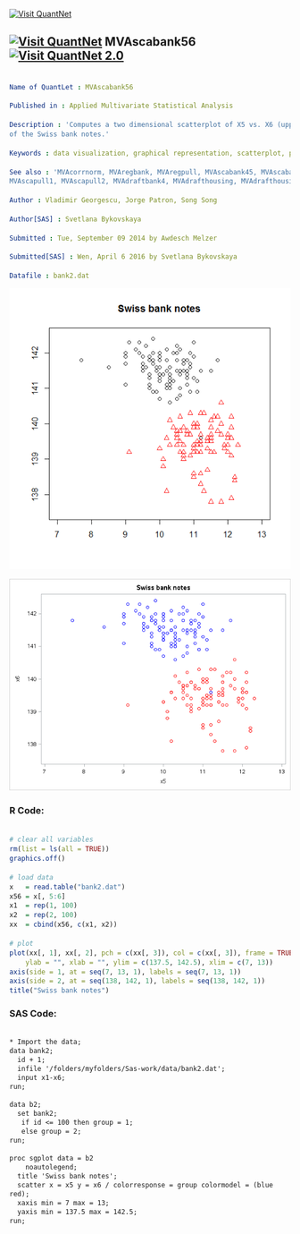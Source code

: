 
[<img src="https://github.com/QuantLet/Styleguide-and-FAQ/blob/master/pictures/banner.png" width="880" alt="Visit QuantNet">](http://quantlet.de/index.php?p=info)

## [<img src="https://github.com/QuantLet/Styleguide-and-Validation-procedure/blob/master/pictures/qloqo.png" alt="Visit QuantNet">](http://quantlet.de/) **MVAscabank56** [<img src="https://github.com/QuantLet/Styleguide-and-Validation-procedure/blob/master/pictures/QN2.png" width="60" alt="Visit QuantNet 2.0">](http://quantlet.de/d3/ia)

```yaml

Name of QuantLet : MVAscabank56

Published in : Applied Multivariate Statistical Analysis

Description : 'Computes a two dimensional scatterplot of X5 vs. X6 (upper inner frame vs. diagonal)
of the Swiss bank notes.'

Keywords : data visualization, graphical representation, scatterplot, plot, financial, sas

See also : 'MVAcorrnorm, MVAregbank, MVAregpull, MVAscabank45, MVAscabank456, MVAscacar,
MVAscapull1, MVAscapull2, MVAdraftbank4, MVAdrafthousing, MVAdrafthousingt'

Author : Vladimir Georgescu, Jorge Patron, Song Song

Author[SAS] : Svetlana Bykovskaya

Submitted : Tue, September 09 2014 by Awdesch Melzer

Submitted[SAS] : Wen, April 6 2016 by Svetlana Bykovskaya

Datafile : bank2.dat

```

![Picture1](MVAscabank56_1.png)

![Picture2](MVAscabank56_sas.png)


### R Code:
```r

# clear all variables
rm(list = ls(all = TRUE))
graphics.off()

# load data
x   = read.table("bank2.dat")
x56 = x[, 5:6]
x1  = rep(1, 100)
x2  = rep(2, 100)
xx  = cbind(x56, c(x1, x2))

# plot
plot(xx[, 1], xx[, 2], pch = c(xx[, 3]), col = c(xx[, 3]), frame = TRUE, axes = FALSE, 
    ylab = "", xlab = "", ylim = c(137.5, 142.5), xlim = c(7, 13))
axis(side = 1, at = seq(7, 13, 1), labels = seq(7, 13, 1))
axis(side = 2, at = seq(138, 142, 1), labels = seq(138, 142, 1))
title("Swiss bank notes")

```

### SAS Code:
```sas

* Import the data;
data bank2;
  id + 1;
  infile '/folders/myfolders/Sas-work/data/bank2.dat';
  input x1-x6;
run;

data b2;
  set bank2;
   if id <= 100 then group = 1;
   else group = 2;
run;

proc sgplot data = b2
    noautolegend;
  title 'Swiss bank notes';
  scatter x = x5 y = x6 / colorresponse = group colormodel = (blue red);
  xaxis min = 7 max = 13;
  yaxis min = 137.5 max = 142.5;
run;
```
